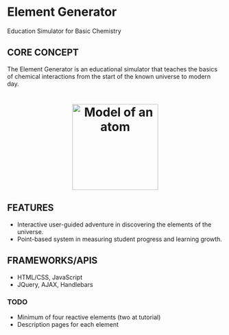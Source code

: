 # Element Generator
Education Simulator for Basic Chemistry

## CORE CONCEPT

The Element Generator is an educational simulator that teaches the basics of chemical interactions from the start of the known universe to modern day. 

<h1 align="center">
  <a href="https://github.com/AakashSudhakar/element_generator">
    <img src="http://insideclimatenews.org/sites/default/files/270px-Stylised_Lithium_Atom.svg.png" alt="Model of an atom" width="200">
  </a>
</h1>

## FEATURES
- Interactive user-guided adventure in discovering the elements of the universe.
- Point-based system in measuring student progress and learning growth.

## FRAMEWORKS/APIS
- HTML/CSS, JavaScript
- JQuery, AJAX, Handlebars

### TODO
- Minimum of four reactive elements (two at tutorial)
- Description pages for each element
